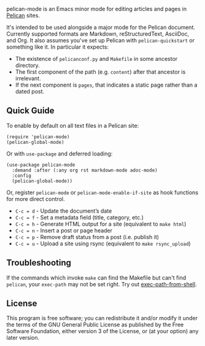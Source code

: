 pelican-mode is an Emacs minor mode for editing articles and pages in
[Pelican][] sites.

It's intended to be used alongside a major mode for the Pelican
document. Currently supported formats are Markdown, reStructuredText,
AsciiDoc, and Org. It also assumes you've set up Pelican with
`pelican-quickstart` or something like it. In particular it expects:

 * The existence of `pelicanconf.py` and `Makefile` in some ancestor
   directory.
 * The first component of the path (e.g. `content`) after that
   ancestor is irrelevant.
 * If the next component is `pages`, that indicates a static page
   rather than a dated post.


## Quick Guide

To enable by default on all text files in a Pelican site:

``` emacs-lisp
(require 'pelican-mode)
(pelican-global-mode)
```


Or with `use-package` and deferred loading:

``` emacs-lisp
(use-package pelican-mode
  :demand :after (:any org rst markdown-mode adoc-mode)
  :config
  (pelican-global-mode))
```

Or, register `pelican-mode` or `pelican-mode-enable-if-site`
as hook functions for more direct control.

* `C-c = d` - Update the document’s date
* `C-c = f` - Set a metadata field (title, category, etc.)
* `C-c = h` - Generate HTML output for a site (equivalent to `make html`)
* `C-c = n` - Insert a post or page header
* `C-c = p` - Remove draft status from a post (i.e. publish it)
* `C-c = u` - Upload a site using rsync (equivalent to `make rsync_upload`)


## Troubleshooting

If the commands which invoke `make` can find the Makefile but can't
find `pelican`, your `exec-path` may not be set right. Try out
[exec-path-from-shell][].


## License

This program is free software; you can redistribute it and/or modify
it under the terms of the GNU General Public License as published by
the Free Software Foundation, either version 3 of the License, or (at
your option) any later version.

 [Pelican]: http://getpelican.com/
 [markdown-mode]: http://jblevins.org/projects/markdown-mode/
 [rst-mode]: http://docutils.sourceforge.net/docs/user/emacs.html
 [exec-path-from-shell]: https://github.com/purcell/exec-path-from-shell
